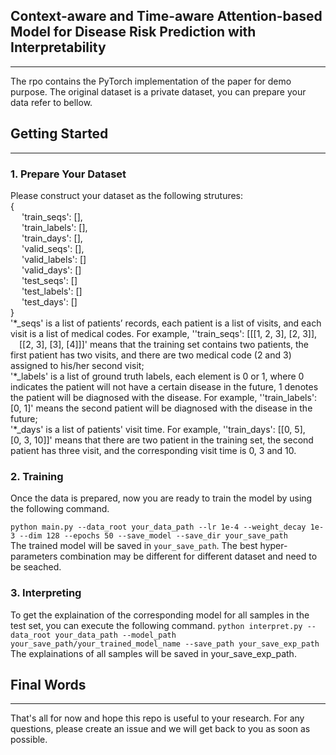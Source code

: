 ## Context-aware and Time-aware Attention-based Model for Disease Risk Prediction with Interpretability
---
The rpo contains the PyTorch implementation of the paper for demo purpose. The original dataset is a private dataset, you can prepare your data refer to bellow.



## Getting Started
---
### 1. Prepare Your Dataset
Please construct your dataset as the following strutures:  
{   
 &emsp; 'train_seqs': [],  
 &emsp; 'train_labels': [],  
 &emsp; 'train_days': [],  
 &emsp; 'valid_seqs': [],  
 &emsp; 'valid_labels': []  
 &emsp; 'valid_days': []  
 &emsp; 'test_seqs': []  
 &emsp; 'test_labels': []  
 &emsp; 'test_days': []  
}  
'\*_seqs' is a list of patients’ records, each patient is a list of visits, and each visit is a list of medical codes. For example, ''train_seqs': [[[1, 2, 3], [2, 3]], &emsp;[[2, 3], [3], [4]]]' means that the training set contains two patients, the first patient has two visits, and there are two medical code (2 and 3) assigned to his/her second visit;    
 '\*_labels' is a list of ground truth labels, each element is 0 or 1, where 0 indicates the patient will not have a certain disease in the future, 1 denotes the patient will be diagnosed with the disease. For example, ''train_labels':[0, 1]' means the second patient will be diagnosed with the disease in the future;  
 '\*_days' is a list of patients' visit time. For example, ''train_days': [[0, 5], &emsp;[0, 3, 10]]' means that there are two patient in the training set, the second patient has three visit, and the corresponding visit time is 0, 3 and 10.
### 2. Training
Once the data is prepared, now you are ready to train the model by using the following command.  

``
python main.py --data_root your_data_path --lr 1e-4 --weight_decay 1e-3 --dim 128 --epochs 50 --save_model --save_dir your_save_path
``  
The trained model will be saved in ``your_save_path``.
The best hyper-parameters combination may be different for different dataset and need to be seached.
### 3. Interpreting
To get the explaination of the corresponding model for all samples in the test set, you can execute the following command.
``
python interpret.py --data_root your_data_path --model_path your_save_path/your_trained_model_name --save_path your_save_exp_path
``  
The explainations of all samples will be saved in your_save_exp_path.


## Final Words
---
That's all for now and hope this repo is useful to your research. For any questions, please create an issue and we will get back to you as soon as possible.



